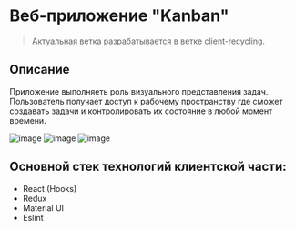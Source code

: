 # Веб-приложение "Kanban"
> Актуальная ветка разрабатывается в ветке client-recycling.


## Описание
Приложение выполняеть роль визуального представления задач. Пользователь получает доступ к рабочему пространству где сможет создавать задачи и контролировать их состояние в любой момент времени.

![image](https://user-images.githubusercontent.com/62372648/208305918-32fd3e5b-73c8-4746-afcc-75ea22c5d579.png)
![image](https://user-images.githubusercontent.com/62372648/208305941-13ffaecb-f7ba-478c-b1b6-20deae05f5b3.png)
![image](https://user-images.githubusercontent.com/62372648/208305958-536a9151-2c01-4113-865e-8bf4b1936d71.png)


## Основной стек технологий клиентской части:
+ React (Hooks)
+ Redux
+ Material UI
+ Eslint

